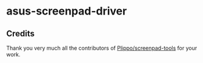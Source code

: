 # asus-screenpad-driver

## Credits

Thank you very much all the contributors of [Plippo/screenpad-tools](https://github.com/Plippo/screenpad-tools) for your work.
